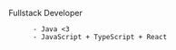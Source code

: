 
Fullstack Developer

       
          - Java <3
          - JavaScript + TypeScript + React
          


